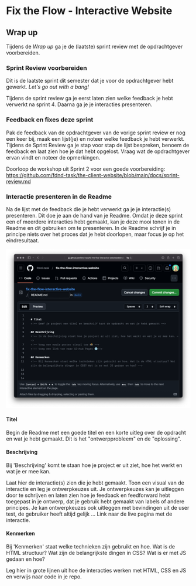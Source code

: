 # Fix the Flow - Interactive Website

## Wrap up

Tijdens de *Wrap up* ga je de (laatste) sprint review met de opdrachtgever voorbereiden. 


### Sprint Review voorbereiden

Dit is de laatste sprint dit semester dat je voor de opdrachtgever hebt gewerkt. *Let's go  out with a bang!*

Tijdens de sprint review ga je eerst laten zien welke feedback je hebt verwerkt na sprint 4. Daarna ga je je interacties presenteren.


### Feedback en fixes deze sprint

Pak de feedback van de opdrachtgever van de vorige sprint review er nog een keer bij, maak een lijst(je) en noteer welke feedback je hebt verwerkt. Tijdens de Sprint Review ga je stap voor stap de lijst bespreken, benoem de feedback en laat zien hoe je dat hebt opgelost. Vraag wat de opdrachtgever ervan vindt en noteer de opmerkingen. 

Doorloop de workshop uit Sprint 2 voor een goede voorbereiding: https://github.com/fdnd-task/the-client-website/blob/main/docs/sprint-review.md


### Interactie presenteren in de Readme

Na de lijst met de feedback die je hebt verwerkt ga je je interactie(s) presenteren. Dit doe je aan de hand van je Readme. 
Omdat je deze sprint een of meerdere interacties hebt gemaakt, kan je deze mooi tonen in de Readme en dit gebruiken om te presenteren. In de Readme schrijf je in principe niets over het proces dat je hebt doorlopen, maar focus je op het eindresultaat.

![Readme](readme.png)

#### Titel
Begin de Readme met een goede titel en een korte uitleg over de opdracht en wat je hebt gemaakt. Dit is het "ontwerpprobleem" en de "oplossing".

#### Beschrijving
Bij 'Beschrijving' komt te staan hoe je project er uit ziet, hoe het werkt en wat je er mee kan. 

Laat hier de interactie(s) zien die je hebt gemaakt. Toon een visual van de interactie en leg je ontwerpkeuzes uit. Je ontwerpkeuzes kan je uitleggen door te schrijven en laten zien hoe je feedback en feedforward hebt toegepast in je ontwerp, dat je gebruik hebt gemaakt van labels of andere principes. Je kan ontwerpkeuzes ook uitleggen met bevindingen uit de user test, de gebruiker heeft altijd gelijk ... Link naar de live pagina met de interactie.

#### Kenmerken 
Bij 'Kenmerken' staat welke technieken zijn gebruikt en hoe. Wat is de HTML structuur? Wat zijn de belangrijkste dingen in CSS? Wat is er met JS gedaan en hoe?

Leg hier in grote lijnen uit hoe de interacties werken met HTML, CSS en JS en verwijs naar code in je repo. 

